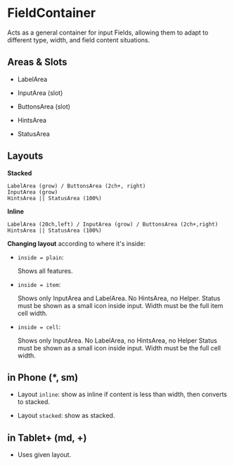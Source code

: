 # FieldContainer

Acts as a general container for input Fields, allowing them 
to adapt to different type, width, and field content situations.

## Areas & Slots

- LabelArea
  
- InputArea (slot)
  
- ButtonsArea (slot)
  
- HintsArea
  
- StatusArea

## Layouts

**Stacked** 
~~~
LabelArea (grow) / ButtonsArea (2ch+, right)
InputArea (grow) 
HintsArea || StatusArea (100%)
~~~

**Inline**
~~~
LabelArea (20ch,left) / InputArea (grow) / ButtonsArea (2ch+,right)
HintsArea || StatusArea (100%)
~~~

**Changing layout** according to where it's inside:

- `inside = plain`:

  Shows all features.

- `inside = item`:

  Shows only InputArea and LabelArea.
  No HintsArea, no Helper. 
  Status must be shown as a small icon inside input.
  Width must be the full item cell width.

- `inside = cell`:

  Shows only InputArea.
  No LabelArea, no HintsArea, no Helper
  Status must be shown as a small icon inside input.
  Width must be the full cell width.

## in Phone (*, sm)

- Layout `inline`: show as inline if content is less than width, then converts to stacked.

- Layout `stacked`: show as stacked.

## in Tablet+ (md, +)

- Uses given layout.
